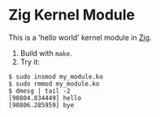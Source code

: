 # Zig Kernel Module

This is a 'hello world' kernel module in [Zig](https://github.com/ziglang/zig).

1. Build with `make`.
1. Try it:
```
$ sudo insmod my_module.ko
$ sudo rmmod my_module.ko
$ dmesg | tail -2
[90804.834449] hello
[90806.285959] bye
```
